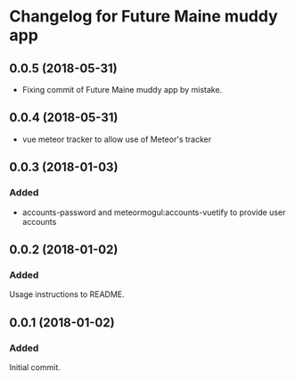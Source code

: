 # Changelog for Future Maine muddy app

## 0.0.5 (2018-05-31)

- Fixing commit of Future Maine muddy app by mistake.

## 0.0.4 (2018-05-31)

- vue meteor tracker to allow use of Meteor's tracker

## 0.0.3 (2018-01-03)

### Added

- accounts-password and meteormogul:accounts-vuetify to provide user accounts

## 0.0.2 (2018-01-02)

### Added

Usage instructions to README.

## 0.0.1 (2018-01-02)

### Added

Initial commit.
